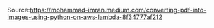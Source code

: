 Source:https://mohammad-imran.medium.com/converting-pdf-into-images-using-python-on-aws-lambda-8f34777af212
